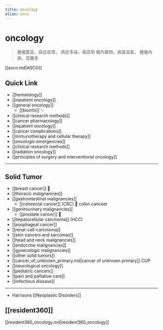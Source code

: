 ```yaml
---
title: oncology
alias: onco
---
```


# oncology

> 腫瘤蔓延，癌症疫情，
> 病症多端，需高明
> 體內異物，病苗滋長，
> 腫瘤內病，苦難多

[[asco.md|ASCO]]

## Quick Link

- [[hematology]]
- [[inpatient oncology]]
- [[general oncology]]
  - [[bioinfo]] ✨
- [[clinical research methods]]
- [[cancer pharmacology]]
- [[inpatient oncology]]
- [[cancer complications]]
- [[immunotherapy and cellular therapy]]
- [[oncologic emergencies]]
- [[clinical research methods]]
- [[radiation oncology]]
- [[principles of surgery and interventional oncology]]

---

## Solid Tumor

- [[breast cancer]] 🌟
- [[thoracic malignancies]]
- [[gastrointestinal malignancies]]
  - [[colorectal cancer]] (CRC) 🌟 colon canceer
- [[genitourinary malignancies]]
  - [[prostate cancer]] 🌟
- [[hepatocellular carcinoma]] (HCC)
- [[esophageal cancer]]
- [[renal-cell-carcinoma]]
- [[skin cancers and sarcomas]]
- [[head and neck malignancies]]
- [[endocrine malignancies]]
- [[gynecologic malignancies]]
- [[other solid tumors]]
- [[cancer_of_unknown_primary.md|cancer of unknown primary]] CUP
- [[neurological oncology]]
- [[pediatric cancers]]
- [[pain and palliative care]]
- [[infectious disease]]

---

- Harrisons [[Neoplastic Disorders]]

## [[resident360]]

[[resident360_oncology.md|resident360_oncology]]
